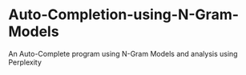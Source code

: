 # Auto-Completion-using-N-Gram-Models
An Auto-Complete program using N-Gram Models and analysis using Perplexity 
